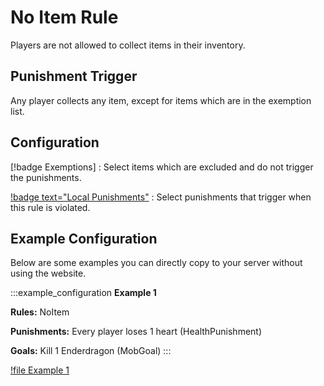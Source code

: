 # No Item Rule

Players are not allowed to collect items in their inventory.

## Punishment Trigger

Any player collects any item, except for items which are in the exemption list.

## Configuration

[!badge Exemptions]
:    Select items which are excluded and do not trigger the punishments.

[!badge text="Local Punishments"](../punishments/punishments.md)
:    Select punishments that trigger when this rule is violated.

## Example Configuration

Below are some examples you can directly copy to your server without using the website.

:::example_configuration
**Example 1**

**Rules:** NoItem

**Punishments:** Every player loses 1 heart (HealthPunishment)

**Goals:** Kill 1 Enderdragon (MobGoal)
:::

[!file Example 1](../static/examples/no_item_1_heart_lost_all_mob_goal_1_ender_dragon.json)